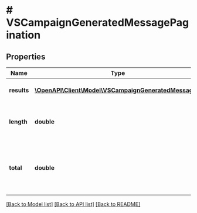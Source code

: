 # # VSCampaignGeneratedMessagePagination

## Properties

Name | Type | Description | Notes
------------ | ------------- | ------------- | -------------
**results** | [**\OpenAPI\Client\Model\VSCampaignGeneratedMessage[]**](VSCampaignGeneratedMessage.md) | Stores the results as an array |
**length** | **double** | Denotes the length of the results array |
**total** | **double** | Denotes the total number of records present in the database |

[[Back to Model list]](../../README.md#models) [[Back to API list]](../../README.md#endpoints) [[Back to README]](../../README.md)
